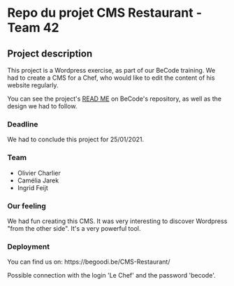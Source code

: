 # Repo du projet CMS Restaurant - Team 42
<h2>Project description</h2>
<p>This project is a Wordpress exercise, as part of our BeCode training. We had to create a CMS for a Chef, who would like to edit the content of his website regularly. </p>
<p>You can see the project's <a href="https://github.com/becodeorg/LIE-Hamilton-4.25/tree/master/01-main-course/03-the-mountain/02-cms-restaurant">READ ME</a> on BeCode's repository, as well as the design we had to follow.</p>

<h3>Deadline</h3>
<p>We had to conclude this project for 25/01/2021.</p>

<h3>Team</h3>
<ul>
  <li>Olivier Charlier</li>
  <li>Camélia Jarek</li>
  <li>Ingrid Feijt</li>
</ul>

<h3>Our feeling</h3>
<p>We had fun creating this CMS. It was very interesting to discover Wordpress "from the other side". It's a very powerful tool.</p>
  
<h3>Deployment</h3>
<p>You can find us on: https://begoodi.be/CMS-Restaurant/ </p>
<p>Possible connection with the login 'Le Chef' and the password 'becode'.</p>
